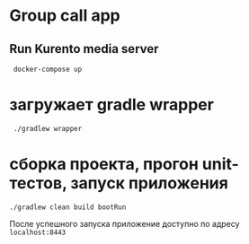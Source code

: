# Group call app
## Run Kurento media server
```shell
 docker-compose up 
```
# загружает gradle wrapper
```shell
 ./gradlew wrapper
```
# сборка проекта, прогон unit-тестов, запуск приложения
```shell
./gradlew clean build bootRun
```

После успешного запуска приложение доступно по адресу `localhost:8443`